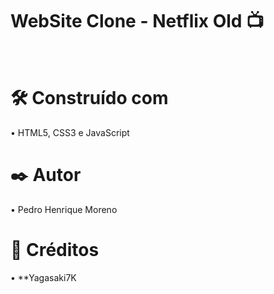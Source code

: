 # WebSite Clone - Netflix Old :tv:
<br>

# 🛠️ Construído com

• HTML5, CSS3 e JavaScript

# ✒️ Autor 

• Pedro Henrique Moreno

# :space_invader: Créditos

• **Yagasaki7K
